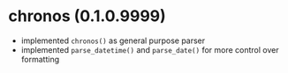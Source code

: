 # chronos (0.1.0.9999)

- implemented `chronos()` as general purpose parser
- implemented `parse_datetime()` and `parse_date()` for more control over formatting
